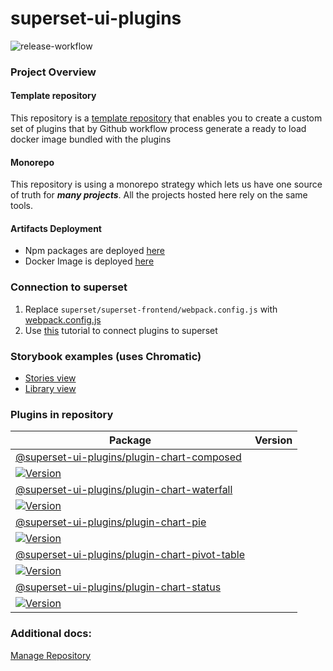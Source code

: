 # superset-ui-plugins
![release-workflow](https://github.com/berdiyev7/superset-ui-plugins/workflows/release-workflow/badge.svg)

### Project Overview

#### Template repository
This repository is a [template repository](https://docs.github.com/en/free-pro-team@latest/github/creating-cloning-and-archiving-repositories/creating-a-repository-from-a-template) that enables you to create a custom set of plugins that by Github workflow process generate a ready to load docker image bundled with the plugins

#### Monorepo
This repository is using a monorepo strategy which lets us have one source of truth for ***many projects***. All the projects hosted here rely on the same tools.


#### Artifacts Deployment

- Npm packages are deployed [here](https://www.npmjs.com/search?q=%40superset-ui-plugins)
- Docker Image is deployed [here](https://hub.docker.com/r/nielsenoss/apache-superset)

  
### Connection to superset

1. Replace `superset/superset-frontend/webpack.config.js` with [webpack.config.js](./docs/webpack.config.js)
2. Use [this](https://preset.io/blog/2020-07-02-hello-world/) tutorial to connect plugins to superset


### Storybook examples (uses Chromatic)

- [Stories view](https://master--5fec4c81935a8c002151e85f.chromatic.com)
- [Library view](https://chromatic.com/library?appId=5fec4c81935a8c002151e85f&branch=master)

### Plugins in repository

| Package                                                                                                                       | Version                                                                                                                                                         |
| ----------------------------------------------------------------------------------------------------------------------------- | --------------------------------------------------------------------------------------------------------------------------------------------------------------- |
| [@superset-ui-plugins/plugin-chart-composed](https://github.com/berdiyev7/superset-ui-plugins/tree/master/plugins/plugin-chart-composed)                     | 
[![Version](https://img.shields.io/npm/v/@superset-ui-plugins/plugin-chart-composed?style=flat-square)](https://www.npmjs.com/package/@superset-ui-plugins/plugin-chart-composed)                             |
| [@superset-ui-plugins/plugin-chart-waterfall](https://github.com/berdiyev7/superset-ui-plugins/tree/master/plugins/plugin-chart-waterfall)                     | 
[![Version](https://img.shields.io/npm/v/@superset-ui-plugins/plugin-chart-waterfall?style=flat-square)](https://www.npmjs.com/package/@superset-ui-plugins/plugin-chart-waterfall)                             |
| [@superset-ui-plugins/plugin-chart-pie](https://github.com/berdiyev7/superset-ui-plugins/tree/master/plugins/plugin-chart-pie)                     | 
[![Version](https://img.shields.io/npm/v/@superset-ui-plugins/plugin-chart-pie?style=flat-square)](https://www.npmjs.com/package/@superset-ui-plugins/plugin-chart-pie)                             |
| [@superset-ui-plugins/plugin-chart-pivot-table](https://github.com/berdiyev7/superset-ui-plugins/tree/master/plugins/plugin-chart-pivot-table)                     | 
[![Version](https://img.shields.io/npm/v/@superset-ui-plugins/plugin-chart-pivot-table?style=flat-square)](https://www.npmjs.com/package/@superset-ui-plugins/plugin-chart-pivot-table)                             |
| [@superset-ui-plugins/plugin-chart-status](https://github.com/berdiyev7/superset-ui-plugins/tree/master/plugins/plugin-chart-status)                     | 
[![Version](https://img.shields.io/npm/v/@superset-ui-plugins/plugin-chart-status?style=flat-square)](https://www.npmjs.com/package/@superset-ui-plugins/plugin-chart-status)                             |


### Additional docs:

[Manage Repository](./docs/MANAGE_REPOSITORY.md)
